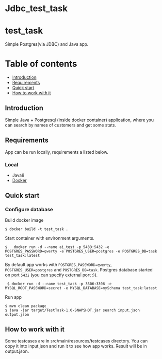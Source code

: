 # Jdbc_test_task
# test_task
Simple Postgres(via JDBC) and Java app.
# Table of contents
- [Introduction](https://github.com/danillo19/Jdbc_test_task/blob/master/README.md#introduction)
- [Requirements](https://github.com/danillo19/Jdbc_test_task/blob/master/README.md#requirements)
- [Quick start](https://github.com/danillo19/Jdbc_test_task/blob/master/README.md#quick-start)
- [How to work with it](https://github.com/danillo19/Jdbc_test_task/blob/master/README.md#how-to-work-with-it)

## Introduction
Simple Java + Postgresql (inside docker container) application, where you can search by names of customers and get some stats.

## Requirements
App can be run locally, requirements a listed below.

### Local
- Java8
- [Docker](https://www.docker.com/products/docker-desktop/)

## Quick start
### Configure database

Build docker image
```
$ docker build -t test_task .
```
Start container with environment arguments.
```
$   docker run -d --name ai_test -p 5433:5432 -e POSTGRES_PASSWORD=qwerty -e POSTGRES_USER=postgres -e POSTGRES_DB=task test_task:latest
```
By default app works with `POSTGRES_PASSWORD=qwerty`, `POSTGRES_USER=postgres` and `POSTGRES_DB=task`.
Postgres database started on port `5432` (you can specify external port :)).
```
 $ docker run -d --name test_task -p 3306:3306 -e MYSQL_ROOT_PASSWORD=secret -e MYSQL_DATABASE=mySchema test_task:latest
```

Run app
```
$ mvn clean package
$ java -jar target/TestTask-1.0-SNAPSHOT.jar search input.json output.json
```

## How to work with it
Some testcases are in src/main/resources/testcases directory. You can copy it into input.json and run it to see how app works. Result will be in output.json.





